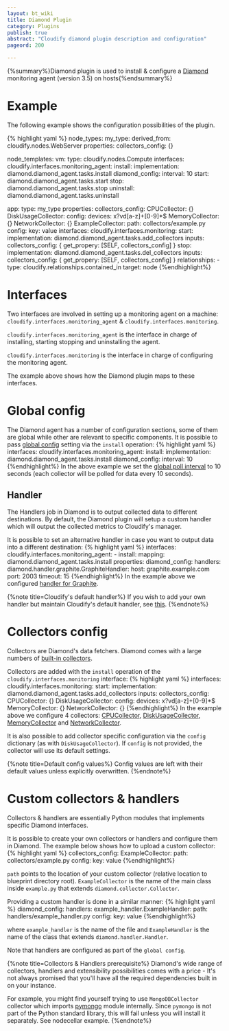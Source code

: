 ```yaml
---
layout: bt_wiki
title: Diamond Plugin
category: Plugins
publish: true
abstract: "Cloudify diamond plugin description and configuration"
pageord: 200

---
```


{%summary%}Diamond plugin is used to install & configure a [Diamond](https://github.com/BrightcoveOS/Diamond) monitoring agent (version 3.5) on hosts{%endsummary%}

# Example
The following example shows the configuration possibilities of the plugin.

{% highlight yaml %}
node_types:
  my_type:
    derived_from: cloudify.nodes.WebServer
    properties:
      collectors_config: {}

node_templates:
  vm:
    type: cloudify.nodes.Compute
    interfaces:
      cloudify.interfaces.monitoring_agent:
        install:
          implementation: diamond.diamond_agent.tasks.install
          diamond_config:
            interval: 10
        start: diamond.diamond_agent.tasks.start
        stop: diamond.diamond_agent.tasks.stop
        uninstall: diamond.diamond_agent.tasks.uninstall

  app:
    type: my_type
    properties:
      collectors_config:
        CPUCollector: {}
        DiskUsageCollector:
          config:
            devices: x?vd[a-z]+[0-9]*$
        MemoryCollector: {}
        NetworkCollector: {}
        ExampleCollector:
          path: collectors/example.py
          config:
              key: value
    interfaces:
      cloudify.interfaces.monitoring:
        start:
          implementation: diamond.diamond_agent.tasks.add_collectors
          inputs:
            collectors_config: { get_propery: [SELF, collectors_config] }
        stop:
          implementation: diamond.diamond_agent.tasks.del_collectors
          inputs:
            collectors_config: { get_propery: [SELF, collectors_config] }
    relationships:
      - type: cloudify.relationships.contained_in
        target: node
{%endhighlight%}

# Interfaces
Two interfaces are involved in setting up a monitoring agent on a machine: `cloudify.interfaces.monitoring_agent` & `cloudify.interfaces.monitoring`.

`cloudify.interfaces.monitoring_agent` is the interface in charge of installing, starting stopping and uninstalling the agent.

`cloudify.interfaces.monitoring` is the interface in charge of configuring the monitoring agent.

The example above shows how the Diamond plugin maps to these interfaces.

# Global config
The Diamond agent has a number of configuration sections, some of them are global while other are relevant to specific components.
It is possible to pass [global config](https://github.com/BrightcoveOS/Diamond/blob/v3.5/conf/diamond.conf.example) setting via the `install` operation:
{% highlight yaml %}
interfaces:
  cloudify.interfaces.monitoring_agent:
    install:
      implementation: diamond.diamond_agent.tasks.install
      diamond_config:
        interval: 10
{%endhighlight%}
In the above example we set the [global poll interval](https://github.com/BrightcoveOS/Diamond/blob/v3.5/conf/diamond.conf.example#L176) to 10 seconds
(each collector will be polled for data every 10 seconds).

## Handler
The Handlers job in Diamond is to output collected data to different destinations. By default, the Diamond plugin will setup a custom handler which will output
the collected metrics to Cloudify's manager.

It is possible to set an alternative handler in case you want to output data into a different destination:
{% highlight yaml %}
interfaces:
  cloudify.interfaces.monitoring_agent:
    - install:
      mapping: diamond.diamond_agent.tasks.install
      properties:
        diamond_config:
          handlers:
            diamond.handler.graphite.GraphiteHandler:
              host: graphite.example.com
              port: 2003
              timeout: 15
{%endhighlight%}
In the example above we configured [handler for Graphite](https://github.com/BrightcoveOS/Diamond/wiki/handler-GraphiteHandler).

{%note title=Cloudify's default handler%}
If you wish to add your own handler but maintain Cloudify's default handler, see [this](https://github.com/cloudify-cosmo/cloudify-diamond-plugin/blob/1.1/diamond_agent/tasks.py#L38).
{%endnote%}

# Collectors config
Collectors are Diamond's data fetchers. Diamond comes with a large numbers of [built-in collectors](https://github.com/BrightcoveOS/Diamond/wiki/Collectors).

Collectors are added with the `install` operation of the `cloudify.interfaces.monitoring` interface:
{% highlight yaml %}
interfaces:
  cloudify.interfaces.monitoring:
    start:
      implementation: diamond.diamond_agent.tasks.add_collectors
      inputs:
        collectors_config:
          CPUCollector: {}
          DiskUsageCollector:
            config:
              devices: x?vd[a-z]+[0-9]*$
          MemoryCollector: {}
          NetworkCollector: {}
{%endhighlight%}
In the example above we configure 4 collectors: [CPUCollector](https://github.com/BrightcoveOS/Diamond/wiki/collectors-CPUCollector),
[DiskUsageCollector](https://github.com/BrightcoveOS/Diamond/wiki/collectors-DiskUsageCollector),
[MemoryCollector](https://github.com/BrightcoveOS/Diamond/wiki/collectors-MemoryCollector) and
[NetworkCollector](https://github.com/BrightcoveOS/Diamond/wiki/collectors-NetworkCollector).

It is also possible to add collector specific configuration via the `config` dictionary (as with `DiskUsageCollector`). If `config` is not provided, the collector will use its default settings.

{%note title=Default config values%}
Config values are left with their default values unless explicitly overwritten.
{%endnote%}

# Custom collectors & handlers
Collectors & handlers are essentially Python modules that implements specific Diamond interfaces.

It is possible to create your own collectors or handlers and configure them in Diamond. The example below shows how to upload a custom collector:
{% highlight yaml %}
collectors_config:
  ExampleCollector:
    path: collectors/example.py
      config:
        key: value
{%endhighlight%}

`path` points to the location of your custom collector (relative location to blueprint directory root). `ExampleCollector` is the name of the main class inside `example.py` that extends `diamond.collector.Collector`.

Providing a custom handler is done in a similar manner:
{% highlight yaml %}
diamond_config:
  handlers:
    example_handler.ExampleHandler:
      path: handlers/example_handler.py
      config:
        key: value
{%endhighlight%}

where `example_handler` is the name of the file and `ExampleHandler` is the name of the class that extends `diamond.handler.Handler`.

Note that handlers are configured as part of the `global config`.

{%note title=Collectors & Handlers prerequisite%}
Diamond's wide range of collectors, handlers and extensibility possibilities comes with a price - It's not always promised that you'll have all the required dependencies built in on your instance.

For example, you might find yourself trying to use `MongoDBCollector` collector which imports [pymongo](http://api.mongodb.org/python/current/) module internally.
Since `pymongo` is not part of the Python standard library, this will fail unless you will install it separately. See nodecellar example.
{%endnote%}
